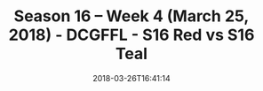 ---
title: Season 16 – Week 4 (March 25, 2018) - DCGFFL - S16 Red vs S16 Teal
teams-score:
- team: _teams/s16-red.md
  score: 32
- team: _teams/s16-teal.md
  score: 15
mvp: Tyler Lacey, Shaden Delamater
game-ball: Adam Stickler, Braden Boyd
season: 16
week: 4
date: '2018-03-26T16:41:14'
pageid: season-16-week-4-march-25-2018-6364-vs-6367
---